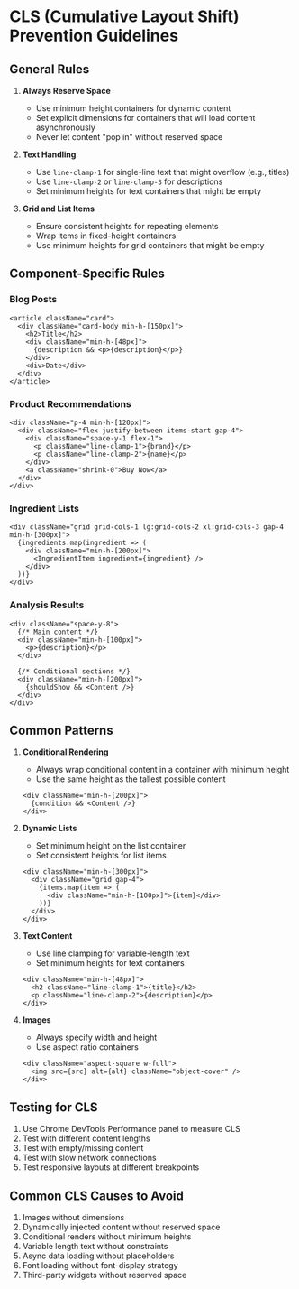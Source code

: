 # CLS (Cumulative Layout Shift) Prevention Guidelines

## General Rules

1. **Always Reserve Space**
   - Use minimum height containers for dynamic content
   - Set explicit dimensions for containers that will load content asynchronously
   - Never let content "pop in" without reserved space

2. **Text Handling**
   - Use `line-clamp-1` for single-line text that might overflow (e.g., titles)
   - Use `line-clamp-2` or `line-clamp-3` for descriptions
   - Set minimum heights for text containers that might be empty

3. **Grid and List Items**
   - Ensure consistent heights for repeating elements
   - Wrap items in fixed-height containers
   - Use minimum heights for grid containers that might be empty

## Component-Specific Rules

### Blog Posts
```tsx
<article className="card">
  <div className="card-body min-h-[150px]">
    <h2>Title</h2>
    <div className="min-h-[48px]">
      {description && <p>{description}</p>}
    </div>
    <div>Date</div>
  </div>
</article>
```

### Product Recommendations
```tsx
<div className="p-4 min-h-[120px]">
  <div className="flex justify-between items-start gap-4">
    <div className="space-y-1 flex-1">
      <p className="line-clamp-1">{brand}</p>
      <p className="line-clamp-2">{name}</p>
    </div>
    <a className="shrink-0">Buy Now</a>
  </div>
</div>
```

### Ingredient Lists
```tsx
<div className="grid grid-cols-1 lg:grid-cols-2 xl:grid-cols-3 gap-4 min-h-[300px]">
  {ingredients.map(ingredient => (
    <div className="min-h-[200px]">
      <IngredientItem ingredient={ingredient} />
    </div>
  ))}
</div>
```

### Analysis Results
```tsx
<div className="space-y-8">
  {/* Main content */}
  <div className="min-h-[100px]">
    <p>{description}</p>
  </div>

  {/* Conditional sections */}
  <div className="min-h-[200px]">
    {shouldShow && <Content />}
  </div>
</div>
```

## Common Patterns

1. **Conditional Rendering**
   - Always wrap conditional content in a container with minimum height
   - Use the same height as the tallest possible content
   ```tsx
   <div className="min-h-[200px]">
     {condition && <Content />}
   </div>
   ```

2. **Dynamic Lists**
   - Set minimum height on the list container
   - Set consistent heights for list items
   ```tsx
   <div className="min-h-[300px]">
     <div className="grid gap-4">
       {items.map(item => (
         <div className="min-h-[100px]">{item}</div>
       ))}
     </div>
   </div>
   ```

3. **Text Content**
   - Use line clamping for variable-length text
   - Set minimum heights for text containers
   ```tsx
   <div className="min-h-[48px]">
     <h2 className="line-clamp-1">{title}</h2>
     <p className="line-clamp-2">{description}</p>
   </div>
   ```

4. **Images**
   - Always specify width and height
   - Use aspect ratio containers
   ```tsx
   <div className="aspect-square w-full">
     <img src={src} alt={alt} className="object-cover" />
   </div>
   ```

## Testing for CLS

1. Use Chrome DevTools Performance panel to measure CLS
2. Test with different content lengths
3. Test with empty/missing content
4. Test with slow network connections
5. Test responsive layouts at different breakpoints

## Common CLS Causes to Avoid

1. Images without dimensions
2. Dynamically injected content without reserved space
3. Conditional renders without minimum heights
4. Variable length text without constraints
5. Async data loading without placeholders
6. Font loading without font-display strategy
7. Third-party widgets without reserved space
